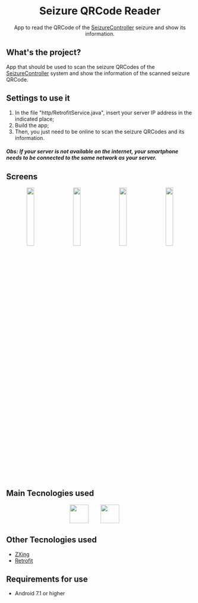 <div align="center">
  <h1>Seizure QRCode Reader</h1>
  <p>App to read the QRCode of the <a href="https://www.github.com/erikgaborim/SeizureController" >SeizureController</a> seizure and show its information.</p>
</div>

## What's the project?
  
App that should be used to scan the seizure QRCodes of the <a href="https://www.github.com/erikgaborim/SeizureController" >SeizureController</a> system and show the information of the scanned seizure QRCode.

## Settings to use it
  
1. In the file "http/RetrofitService.java", insert your server IP address in the indicated place;
2. Build the app;
3. Then, you just need to be online to scan the seizure QRCodes and its information.
##### Obs: If your server is not available on the internet, your smartphone needs to be connected to the same network as your server.

## Screens

<div align="center">
	<img width=20% src="https://user-images.githubusercontent.com/66131453/175055207-bded8efe-e043-4825-9297-34e01b216be2.png">
		&nbsp;&nbsp;&nbsp;&nbsp;
	<img width=20% src="https://user-images.githubusercontent.com/66131453/175055353-d92daae4-644e-44b7-acad-0c01776cf047.png">
	&nbsp;&nbsp;&nbsp;&nbsp;
	<img width=20% src="https://user-images.githubusercontent.com/66131453/175055379-fad92747-8666-4674-ae89-078da18061b9.png">
  &nbsp;&nbsp;&nbsp;&nbsp;
	<img width=20% src="https://user-images.githubusercontent.com/66131453/175055410-45e6ce1b-2b9c-4a01-92e0-f469c4c8f079.png">
</div>

## Main Tecnologies used
  
<div align="center">
  <img height="50" src="https://cdn.jsdelivr.net/gh/devicons/devicon/icons/java/java-original.svg">
  &ensp;&nbsp;&emsp;
  <img height="50" src="https://cdn.jsdelivr.net/gh/devicons/devicon/icons/androidstudio/androidstudio-original.svg">
  &ensp;&nbsp;&emsp;
</div>

## Other Tecnologies used

- <a href="https://github.com/zxing/zxing">ZXing</a>
- <a href="https://square.github.io/retrofit/">Retrofit</a>

## Requirements for use

- Android 7.1 or higher
